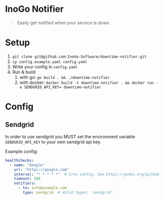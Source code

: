 # InoGo Notifier

> Easily get notified when your service is down.

# Setup

1. `git clone git@github.com:InoGo-Software/downtime-notifier.git`
1. `cp config.example.yaml config.yaml`
1. Write your config in `config.yaml`
1. Run & build
    1. with go: `go build . && ./downtime-notifier`
    1. with docker: `docker build -t downtime-notifier . && docker run -e SENDGRID_API_KEY= downtime-notifier`

# Config

## Sendgrid

In order to use sendgrid you MUST set the environment variable `SENDGRID_API_KEY` to your own sendgrid api key.

Example config:
```yaml
healthchecks:
  - name: "Google"
    url: "https://google.com"
    interval: "* * * * *"  # Cron config. See https://godoc.org/github.com/robfig/cron#hdr-CRON_Expression_Format
    timeout: 300
    notifiers:
      - to: info@example.com
        type: sendgrid  # Valid types: 'sendgrid'
```